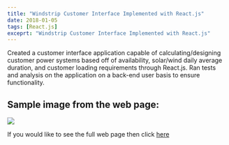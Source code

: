 ```yaml
---
title: "Windstrip Customer Interface Implemented with React.js"
date: 2018-01-05
tags: [React.js]
exceprt: "Windstrip Customer Interface Implemented with React.js"
---
```


Created a customer interface application capable of calculating/designing customer power systems based off of availability, solar/wind daily average duration, and customer loading requirements through React.js.  Ran tests and analysis on the application on a back-end user basis to ensure functionality.  

<h2>Sample image from the web page:</h2>
<img src="{{site.baseurl}}\images\Windstrip\Sample_Image.png">

If you would like to see the full web page then click [here](https://www.windstrip.com/design-my-hps)